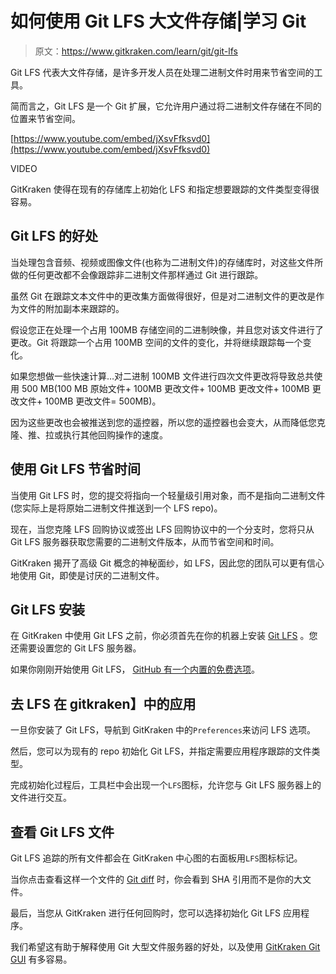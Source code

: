 # 如何使用 Git LFS 大文件存储|学习 Git

> 原文：<https://www.gitkraken.com/learn/git/git-lfs>

Git LFS 代表大文件存储，是许多开发人员在处理二进制文件时用来节省空间的工具。

简而言之，Git LFS 是一个 Git 扩展，它允许用户通过将二进制文件存储在不同的位置来节省空间。

[https://www.youtube.com/embed/jXsvFfksvd0](https://www.youtube.com/embed/jXsvFfksvd0)

VIDEO

GitKraken 使得在现有的存储库上初始化 LFS 和指定想要跟踪的文件类型变得很容易。

## **Git LFS 的好处**

当处理包含音频、视频或图像文件(也称为二进制文件)的存储库时，对这些文件所做的任何更改都不会像跟踪非二进制文件那样通过 Git 进行跟踪。

虽然 Git 在跟踪文本文件中的更改集方面做得很好，但是对二进制文件的更改是作为文件的附加副本来跟踪的。

假设您正在处理一个占用 100MB 存储空间的二进制映像，并且您对该文件进行了更改。Git 将跟踪一个占用 100MB 空间的文件的变化，并将继续跟踪每一个变化。

如果您想做一些快速计算…对二进制 100MB 文件进行四次文件更改将导致总共使用 500 MB(100 MB 原始文件+ 100MB 更改文件+ 100MB 更改文件+ 100MB 更改文件+ 100MB 更改文件= 500MB)。

因为这些更改也会被推送到您的遥控器，所以您的遥控器也会变大，从而降低您克隆、推、拉或执行其他回购操作的速度。

## **使用 Git LFS 节省时间**

当使用 Git LFS 时，您的提交将指向一个轻量级引用对象，而不是指向二进制文件(您实际上是将原始二进制文件推送到一个 LFS repo)。

现在，当您克隆 LFS 回购协议或签出 LFS 回购协议中的一个分支时，您将只从 Git LFS 服务器获取您需要的二进制文件版本，从而节省空间和时间。

GitKraken 揭开了高级 Git 概念的神秘面纱，如 LFS，因此您的团队可以更有信心地使用 Git，即使是讨厌的二进制文件。

## **Git LFS 安装**

在 GitKraken 中使用 Git LFS 之前，你必须首先在你的机器上安装 [Git LFS](https://git-lfs.github.com/) 。您还需要设置您的 Git LFS 服务器。

如果你刚刚开始使用 Git LFS， [GitHub 有一个内置的免费选项](https://docs.github.com/en/github/managing-large-files/versioning-large-files/about-storage-and-bandwidth-usage)。

## **去 LFS 在 gitkraken】中的应用**

一旦你安装了 Git LFS，导航到 GitKraken 中的`Preferences`来访问 LFS 选项。

然后，您可以为现有的 repo 初始化 Git LFS，并指定需要应用程序跟踪的文件类型。

完成初始化过程后，工具栏中会出现一个`LFS`图标，允许您与 Git LFS 服务器上的文件进行交互。

## **查看 Git LFS 文件**

Git LFS 追踪的所有文件都会在 GitKraken 中心图的右面板用`LFS`图标标记。

当你点击查看这样一个文件的 [Git diff](https://www.gitkraken.com/learn/git/git-diff) 时，你会看到 SHA 引用而不是你的大文件。

最后，当您从 GitKraken 进行任何回购时，您可以选择初始化 Git LFS 应用程序。

我们希望这有助于解释使用 Git 大型文件服务器的好处，以及使用 [GitKraken Git GUI](https://www.gitkraken.com/git-client) 有多容易。